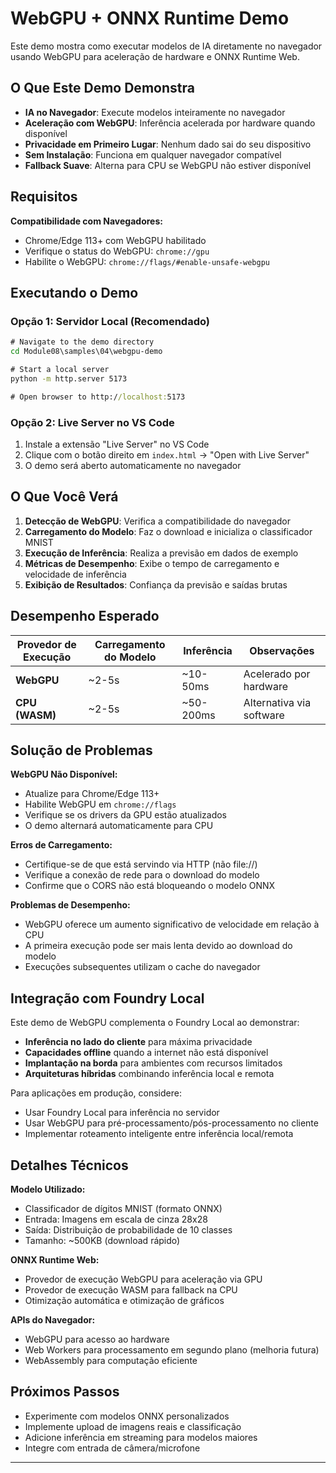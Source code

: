 <!--
CO_OP_TRANSLATOR_METADATA:
{
  "original_hash": "7a474b8e201d5316c0095cdbc3bf0555",
  "translation_date": "2025-09-24T21:39:48+00:00",
  "source_file": "Module08/samples/04/webgpu-demo/README.md",
  "language_code": "br"
}
-->
# WebGPU + ONNX Runtime Demo

Este demo mostra como executar modelos de IA diretamente no navegador usando WebGPU para aceleração de hardware e ONNX Runtime Web.

## O Que Este Demo Demonstra

- **IA no Navegador**: Execute modelos inteiramente no navegador
- **Aceleração com WebGPU**: Inferência acelerada por hardware quando disponível
- **Privacidade em Primeiro Lugar**: Nenhum dado sai do seu dispositivo
- **Sem Instalação**: Funciona em qualquer navegador compatível
- **Fallback Suave**: Alterna para CPU se WebGPU não estiver disponível

## Requisitos

**Compatibilidade com Navegadores:**
- Chrome/Edge 113+ com WebGPU habilitado
- Verifique o status do WebGPU: `chrome://gpu`
- Habilite o WebGPU: `chrome://flags/#enable-unsafe-webgpu`

## Executando o Demo

### Opção 1: Servidor Local (Recomendado)

```cmd
# Navigate to the demo directory
cd Module08\samples\04\webgpu-demo

# Start a local server
python -m http.server 5173

# Open browser to http://localhost:5173
```

### Opção 2: Live Server no VS Code

1. Instale a extensão "Live Server" no VS Code
2. Clique com o botão direito em `index.html` → "Open with Live Server"
3. O demo será aberto automaticamente no navegador

## O Que Você Verá

1. **Detecção de WebGPU**: Verifica a compatibilidade do navegador
2. **Carregamento do Modelo**: Faz o download e inicializa o classificador MNIST
3. **Execução de Inferência**: Realiza a previsão em dados de exemplo
4. **Métricas de Desempenho**: Exibe o tempo de carregamento e velocidade de inferência
5. **Exibição de Resultados**: Confiança da previsão e saídas brutas

## Desempenho Esperado

| Provedor de Execução | Carregamento do Modelo | Inferência | Observações |
|-----------------------|------------------------|------------|-------------|
| **WebGPU**           | ~2-5s                 | ~10-50ms   | Acelerado por hardware |
| **CPU (WASM)**       | ~2-5s                 | ~50-200ms  | Alternativa via software |

## Solução de Problemas

**WebGPU Não Disponível:**
- Atualize para Chrome/Edge 113+
- Habilite WebGPU em `chrome://flags`
- Verifique se os drivers da GPU estão atualizados
- O demo alternará automaticamente para CPU

**Erros de Carregamento:**
- Certifique-se de que está servindo via HTTP (não file://)
- Verifique a conexão de rede para o download do modelo
- Confirme que o CORS não está bloqueando o modelo ONNX

**Problemas de Desempenho:**
- WebGPU oferece um aumento significativo de velocidade em relação à CPU
- A primeira execução pode ser mais lenta devido ao download do modelo
- Execuções subsequentes utilizam o cache do navegador

## Integração com Foundry Local

Este demo de WebGPU complementa o Foundry Local ao demonstrar:

- **Inferência no lado do cliente** para máxima privacidade
- **Capacidades offline** quando a internet não está disponível  
- **Implantação na borda** para ambientes com recursos limitados
- **Arquiteturas híbridas** combinando inferência local e remota

Para aplicações em produção, considere:
- Usar Foundry Local para inferência no servidor
- Usar WebGPU para pré-processamento/pós-processamento no cliente
- Implementar roteamento inteligente entre inferência local/remota

## Detalhes Técnicos

**Modelo Utilizado:**
- Classificador de dígitos MNIST (formato ONNX)
- Entrada: Imagens em escala de cinza 28x28
- Saída: Distribuição de probabilidade de 10 classes
- Tamanho: ~500KB (download rápido)

**ONNX Runtime Web:**
- Provedor de execução WebGPU para aceleração via GPU
- Provedor de execução WASM para fallback na CPU
- Otimização automática e otimização de gráficos

**APIs do Navegador:**
- WebGPU para acesso ao hardware
- Web Workers para processamento em segundo plano (melhoria futura)
- WebAssembly para computação eficiente

## Próximos Passos

- Experimente com modelos ONNX personalizados
- Implemente upload de imagens reais e classificação
- Adicione inferência em streaming para modelos maiores
- Integre com entrada de câmera/microfone

---

